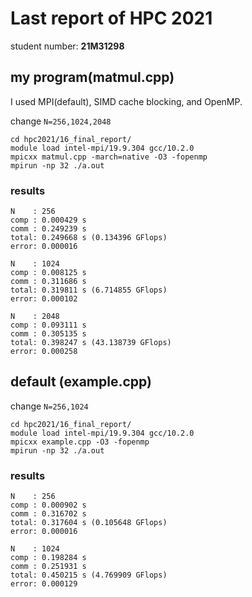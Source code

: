 # Last report of HPC 2021
student number: **21M31298**

## my program(matmul.cpp)
I used MPI(default), SIMD cache blocking, and OpenMP.

change `N=256,1024,2048`
```
cd hpc2021/16_final_report/
module load intel-mpi/19.9.304 gcc/10.2.0
mpicxx matmul.cpp -march=native -O3 -fopenmp
mpirun -np 32 ./a.out
```

### results
```
N    : 256
comp : 0.000429 s
comm : 0.249239 s
total: 0.249668 s (0.134396 GFlops)
error: 0.000016
```

```
N    : 1024
comp : 0.008125 s
comm : 0.311686 s
total: 0.319811 s (6.714855 GFlops)
error: 0.000102
```

```
N    : 2048
comp : 0.093111 s
comm : 0.305135 s
total: 0.398247 s (43.138739 GFlops)
error: 0.000258
```

## default (example.cpp)
change `N=256,1024`
```
cd hpc2021/16_final_report/
module load intel-mpi/19.9.304 gcc/10.2.0
mpicxx example.cpp -O3 -fopenmp
mpirun -np 32 ./a.out
```
 
### results
```
N    : 256
comp : 0.000902 s
comm : 0.316702 s
total: 0.317604 s (0.105648 GFlops)
error: 0.000016
```

```
N    : 1024
comp : 0.198284 s
comm : 0.251931 s
total: 0.450215 s (4.769909 GFlops)
error: 0.000129
```